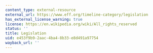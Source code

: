 ```yaml
---
content_type: external-resource
external_url: https://www.eff.org/timeline-category/legislation
has_external_license_warning: true
license: https://en.wikipedia.org/wiki/All_rights_reserved
status: ''
title: Legislation
uid: e453f9b9-2aac-4ba4-8b33-e8d491a97754
wayback_url: ''
---
```

